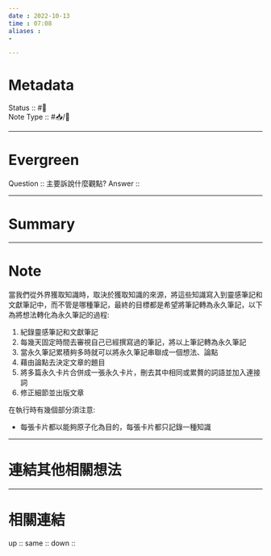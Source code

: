 ```yaml
---
date : 2022-10-13
time : 07:08
aliases :
- 

---
```


# Metadata
Status :: #🌱 <br>
Note Type :: #📥/📘 <br>

---
# Evergreen
Question :: 主要訴說什麼觀點?
Answer :: 


---

# Summary


---

# Note
當我們從外界獲取知識時，取決於獲取知識的來源，將這些知識寫入到靈感筆記和文獻筆記中，而不管是哪種筆記，最終的目標都是希望將筆記轉為永久筆記，以下為將想法轉化為永久筆記的過程:
1. 紀錄靈感筆記和文獻筆記
2. 每幾天固定時間去審視自己已經撰寫過的筆記，將以上筆記轉為永久筆記
3. 當永久筆記累積夠多時就可以將永久筆記串聯成一個想法、論點
4. 藉由論點去決定文章的題目
5. 將多篇永久卡片合併成一張永久卡片，刪去其中相同或累贅的詞語並加入連接詞
6. 修正細節並出版文章

在執行時有幾個部分須注意:
- 每張卡片都以能夠原子化為目的，每張卡片都只記錄一種知識



---

# 連結其他相關想法


---

# 相關連結
up :: 
same :: 
down :: 



